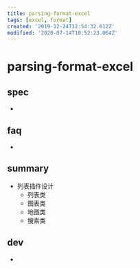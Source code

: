 ```yaml
---
title: parsing-format-excel
tags: [excel, format]
created: '2019-12-24T12:54:32.612Z'
modified: '2020-07-14T10:52:23.064Z'
---
```


# parsing-format-excel

## spec

- 

## faq

- 

## summary

- 列表插件设计
  - 列表类
  - 图表类
  - 地图类
  - 搜索类

## dev

- 
